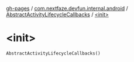 [gh-pages](../../index.md) / [com.nextfaze.devfun.internal.android](../index.md) / [AbstractActivityLifecycleCallbacks](index.md) / [&lt;init&gt;](./-init-.md)

# &lt;init&gt;

`AbstractActivityLifecycleCallbacks()`